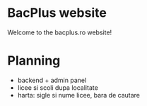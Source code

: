 # BacPlus website

Welcome to the bacplus.ro website!

# Planning

- backend + admin panel
- licee si scoli dupa localitate
- harta: sigle si nume licee, bara de cautare
